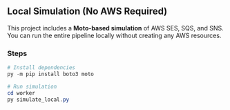 ## Local Simulation (No AWS Required)

This project includes a **Moto-based simulation** of AWS SES, SQS, and SNS.  
You can run the entire pipeline locally without creating any AWS resources.

### Steps
```powershell
# Install dependencies
py -m pip install boto3 moto

# Run simulation
cd worker
py simulate_local.py
